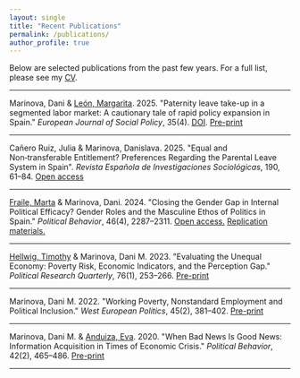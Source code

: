 ```yaml
---
layout: single
title: "Recent Publications"
permalink: /publications/
author_profile: true
---
```


Below are selected publications from the past few years. For a full list, please see my [CV](/personal/CV.pdf).

---

Marinova, Dani & [León, Margarita](https://scholar.google.com/citations?user=vK5kGwgAAAAJ&hl=es). 2025. "Paternity leave take-up in a segmented labor market: A cautionary tale of rapid policy expansion in Spain." *European Journal of Social Policy*, 35(4).  [DOI](https://doi.org/10.1177/09589287241313428). [Pre-print](https://ddd.uab.cat/pub/artpub/2025/307459/joueursoc_a2025iENG.pdf)

---

Cañero Ruiz, Julia & Marinova, Danislava. 2025. "Equal and Non‑transferable Entitlement? Preferences Regarding the Parental Leave System in Spain". *Revista Española de Investigaciones Sociológicas*, 190, 61–84.  [Open access](https://reis.cis.es/index.php/reis/article/download/1744/2808/5239)
 
---

[Fraile, Marta](https://sites.google.com/site/martafrailemaldonado) & Marinova, Dani. 2024. "Closing the Gender Gap in Internal Political Efficacy? Gender Roles and the Masculine Ethos of Politics in Spain." *Political Behavior*, 46(4), 2287–2311. [Open access.](https://link.springer.com/article/10.1007/s11109-024-09918-w) [Replication materials.](/web/Replication_Fraile_Marinova.zip)

---

[Hellwig, Timothy](https://sites.google.com/view/thellwig/home) & Marinova, Dani M. 2023. "Evaluating the Unequal Economy: Poverty Risk, Economic Indicators, and the Perception Gap." *Political Research Quarterly*, 76(1), 253–266.  [Pre-print](https://papers.ssrn.com/sol3/papers.cfm?abstract_id=5117551)

---

Marinova, Dani M. 2022. "Working Poverty, Nonstandard Employment and Political Inclusion." *West European Politics*, 45(2), 381–402. [Pre-print](https://papers.ssrn.com/sol3/papers.cfm?abstract_id=4008372)

---

Marinova, Dani M. & [Anduiza, Eva](https://evaanduiza.com/). 2020. "When Bad News Is Good News: Information Acquisition in Times of Economic Crisis." *Political Behavior*, 42(2), 465–486.  [Pre-print](https://papers.ssrn.com/sol3/papers.cfm?abstract_id=4008356)

---
